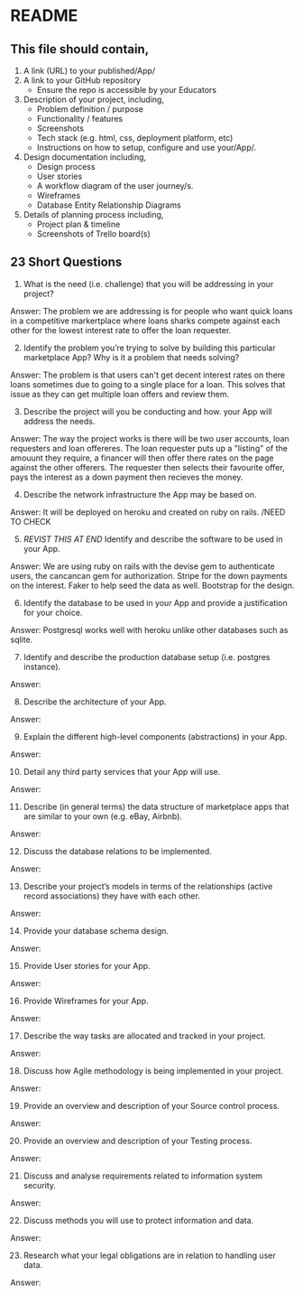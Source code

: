 # README

## This file should contain,

1. A link (URL) to your published/App/
2. A link to your GitHub repository
	* Ensure the repo is accessible by your Educators
3. Description of your project, including,
	* Problem definition / purpose
	* Functionality / features
	* Screenshots
	* Tech stack (e.g. html, css, deployment platform, etc)
	* Instructions on how to setup, configure and use your/App/.
4. Design documentation including,
	* Design process
	* User stories
	* A workflow diagram of the user journey/s.
	* Wireframes
	* Database Entity Relationship Diagrams
5. Details of planning process including,
	* Project plan & timeline
	* Screenshots of Trello board(s)


## 23 Short Questions
1. What is the need (i.e. challenge) that you will be addressing in your project?
	
Answer: 
	The problem we are addressing is for people who want quick loans in a competitive markertplace where loans sharks compete against each other for the lowest interest rate to offer the loan requester.


2. Identify the problem you’re trying to solve by building this particular marketplace App? Why is it a problem that needs solving?

Answer: 
	The problem is that users can't get decent interest rates on there loans sometimes due to going to a single place for a loan. This solves that issue as they can get multiple loan offers and review them.


3. Describe the project will you be conducting and how. your App will address the needs.

Answer: 
	The way the project works is there will be two user accounts, loan requesters and loan offereres. The loan requester puts up a "listing" of the amouunt they require, a financer will then offer there rates on the page against the other offerers. The requester then selects their favourite offer, pays the interest as a down payment then recieves the money.


4. Describe the network infrastructure the App may be based on.

Answer: 
	It will be deployed on heroku and created on ruby on rails. /NEED TO CHECK

5. *REVIST THIS AT END* Identify and describe the software to be used in your App.

Answer: 
	We are using ruby on rails with the devise gem to authenticate users, the cancancan gem for authorization. Stripe for the down payments on the interest. Faker to help seed the data as well. Bootstrap for the design.

6. Identify the database to be used in your App and provide a justification for your choice.

Answer: 
	Postgresql works well with heroku unlike other databases such as sqlite.


7. Identify and describe the production database setup (i.e. postgres instance).

Answer: 


8. Describe the architecture of your App.

Answer: 


9. Explain the different high-level components (abstractions) in your App.

Answer: 


10. Detail any third party services that your App will use.

Answer: 


11. Describe (in general terms) the data structure of marketplace apps that are similar to your own (e.g. eBay, Airbnb).

Answer: 


12. Discuss the database relations to be implemented.

Answer: 


13. Describe your project’s models in terms of the relationships (active record associations) they have with each other.

Answer: 


14. Provide your database schema design.

Answer: 


15. Provide User stories for your App.

Answer: 


16. Provide Wireframes for your App.

Answer: 


17. Describe the way tasks are allocated and tracked in your project.

Answer: 


18. Discuss how Agile methodology is being implemented in your project.

Answer: 


19. Provide an overview and description of your Source control process.

Answer: 


20. Provide an overview and description of your Testing process.

Answer: 


21. Discuss and analyse requirements related to information system security.

Answer: 


22. Discuss methods you will use to protect information and data.

Answer: 


23. Research what your legal obligations are in relation to handling user data.

Answer: 
